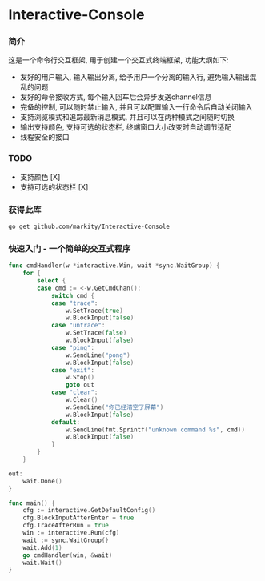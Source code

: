 # Interactive-Console

### 简介

这是一个命令行交互框架, 用于创建一个交互式终端框架, 功能大纲如下:

- 友好的用户输入, 输入输出分离, 给予用户一个分离的输入行, 避免输入输出混乱的问题
- 友好的命令接收方式, 每个输入回车后会异步发送channel信息
- 完备的控制, 可以随时禁止输入, 并且可以配置输入一行命令后自动关闭输入
- 支持浏览模式和追踪最新消息模式, 并且可以在两种模式之间随时切换
- 输出支持颜色, 支持可选的状态栏, 终端窗口大小改变时自动调节适配
- 线程安全的接口

### TODO

- 支持颜色 [X]
- 支持可选的状态栏 [X]


### 获得此库

```bash
go get github.com/markity/Interactive-Console
```

### 快速入门 - 一个简单的交互式程序

```go
func cmdHandler(w *interactive.Win, wait *sync.WaitGroup) {
	for {
		select {
		case cmd := <-w.GetCmdChan():
			switch cmd {
			case "trace":
				w.SetTrace(true)
				w.BlockInput(false)
			case "untrace":
				w.SetTrace(false)
				w.BlockInput(false)
			case "ping":
				w.SendLine("pong")
				w.BlockInput(false)
			case "exit":
				w.Stop()
				goto out
			case "clear":
				w.Clear()
				w.SendLine("你已经清空了屏幕")
				w.BlockInput(false)
			default:
				w.SendLine(fmt.Sprintf("unknown command %s", cmd))
				w.BlockInput(false)
			}
		}
	}

out:
	wait.Done()
}

func main() {
	cfg := interactive.GetDefaultConfig()
	cfg.BlockInputAfterEnter = true
	cfg.TraceAfterRun = true
	win := interactive.Run(cfg)
	wait := sync.WaitGroup{}
	wait.Add(1)
	go cmdHandler(win, &wait)
	wait.Wait()
}
```

